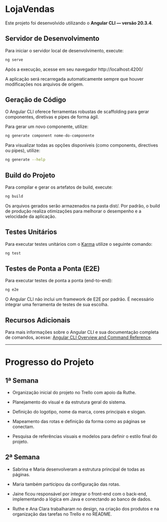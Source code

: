 # LojaVendas

Este projeto foi desenvolvido utilizando o **Angular CLI — versão 20.3.4**.

## Servidor de Desenvolvimento

Para iniciar o servidor local de desenvolvimento, execute:

```bash
ng serve
```

Após a execução, acesse em seu navegador http://localhost:4200/ 

A aplicação será recarregada automaticamente sempre que houver modificações nos arquivos de origem.

## Geração de Código

O Angular CLI oferece ferramentas robustas de scaffolding para gerar componentes, diretivas e pipes de forma ágil.

Para gerar um novo componente, utilize:

```bash
ng generate component nome-do-componente
```

Para visualizar todas as opções disponíveis (como components, directives ou pipes), utilize:

```bash
ng generate --help
```

## Build do Projeto

Para compilar e gerar os artefatos de build, execute:

```bash
ng build
```

Os arquivos gerados serão armazenados na pasta dist/. Por padrão, o build de produção realiza otimizações para melhorar o desempenho e a velocidade da aplicação.

## Testes Unitários

Para executar testes unitários com o [Karma](https://karma-runner.github.io) utilize o seguinte comando:

```bash
ng test
```

## Testes de Ponta a Ponta (E2E)

Para executar testes de ponta a ponta (end-to-end):

```bash
ng e2e
```

O Angular CLI não inclui um framework de E2E por padrão. É necessário integrar uma ferramenta de testes de sua escolha.

## Recursos Adicionais

Para mais informações sobre o Angular CLI e sua documentação completa de comandos, acesse: [Angular CLI Overview and Command Reference](https://angular.dev/tools/cli).

---

# Progresso do Projeto

## 1ª Semana

* Organização inicial do projeto no Trello com apoio da Ruthe.
  
* Planejamento do visual e da estrutura geral do sistema.

* Definição do logotipo, nome da marca, cores principais e slogan.

* Mapeamento das rotas e definição da forma como as páginas se conectam.
  
* Pesquisa de referências visuais e modelos para definir o estilo final do projeto.

## 2ª Semana

* Sabrina e Maria desenvolveram a estrutura principal de todas as páginas.

* Maria também participou da configuração das rotas.
  
* Jaine ficou responsável por integrar o front-end com o back-end, implementando a lógica em Java e conectando ao banco de dados.
  
* Ruthe e Ana Clara trabalharam no design, na criação dos produtos e na organização das tarefas no Trello e no README.


